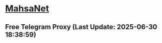 
# [MahsaNet](https://t.me/mahsa_net)
## Free Telegram Proxy (Last Update: 2025-06-30 18:38:59)

    